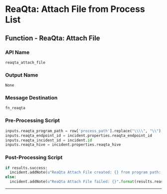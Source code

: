 <!--
    DO NOT MANUALLY EDIT THIS FILE
    THIS FILE IS AUTOMATICALLY GENERATED WITH resilient-sdk codegen
    Generated with resilient-sdk v49.0.4368
-->

# ReaQta: Attach File from Process List

## Function - ReaQta: Attach File

### API Name
`reaqta_attach_file`

### Output Name
`None`

### Message Destination
`fn_reaqta`

### Pre-Processing Script
```python
inputs.reaqta_program_path = row['process_path'].replace("\\\\", "\\")
inputs.reaqta_endpoint_id = incident.properties.reaqta_endpoint_id
inputs.reaqta_incident_id = incident.id
inputs.reaqta_hive = incident.properties.reaqta_hive
```

### Post-Processing Script
```python
if results.success:
  incident.addNote(u"ReaQta Attach File created: {} from program path: {}".format(results.content['name'], results.inputs['reaqta_program_path']))
else:
  incident.addNote(u"ReaQta Attach File failed: {}".format(results.reason))
```

---

